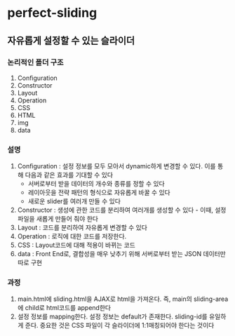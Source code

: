 # perfect-sliding
자유롭게 설정할 수 있는 슬라이더
----------
### 논리적인 폴더 구조
1. Configuration
2. Constructor
3. Layout
4. Operation
5. CSS
6. HTML
7. img
8. data

### 설명
1. Configuration : 설정 정보를 모두 모아서 dynamic하게 변경할 수 있다. 이를 통해 다음과 같은 효과를 기대할 수 있다
    + 서버로부터 받을 데이터의 개수와 종류를 정할 수 있다
    + 레이아웃을 전략 패턴의 형식으로 자유롭게 바꿀 수 있다
    + 새로운 slider를 여러개 만들 수 있다
2. Constructor : 생성에 관한 코드를 분리하여 여러개를 생성할 수 있다 - 이때, 설정 파일을 새롭게 만들어 줘야 한다
3. Layout : 코드를 분리하여 자유롭게 변경할 수 있다
4. Operation : 로직에 대한 코드를 저장한다.
5. CSS : Layout코드에 대해 적용이 바뀌는 코드
8. data : Front End로, 결합성을 매우 낮추기 위해 서버로부터 받는 JSON 데이터만 따로 구현

### 과정
1. main.html에 sliding.html을 AJAX로 html을 가져온다. 즉, main의 sliding-area에 child로 html코드를 append한다
2. 설정 정보를 mapping한다. 설정 정보는 default가 존재한다. sliding-id를 유일하게 준다. 중요한 것은 CSS 파일이 각 슬라이더에 1:1매칭되어야 한다는 것이다
